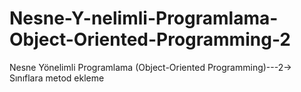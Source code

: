# Nesne-Y-nelimli-Programlama-Object-Oriented-Programming-2
Nesne Yönelimli Programlama (Object-Oriented Programming)---2-> Sınıflara metod ekleme
